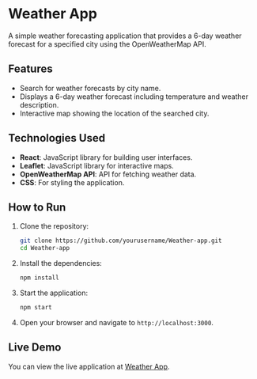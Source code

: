 # Weather App

A simple weather forecasting application that provides a 6-day weather forecast for a specified city using the OpenWeatherMap API.

## Features
- Search for weather forecasts by city name.
- Displays a 6-day weather forecast including temperature and weather description.
- Interactive map showing the location of the searched city.

## Technologies Used
- **React**: JavaScript library for building user interfaces.
- **Leaflet**: JavaScript library for interactive maps.
- **OpenWeatherMap API**: API for fetching weather data.
- **CSS**: For styling the application.

## How to Run
1. Clone the repository:
   ```bash
   git clone https://github.com/yourusername/Weather-app.git
   cd Weather-app
   ```

2. Install the dependencies:
   ```bash
   npm install
   ```

3. Start the application:
   ```bash
   npm start
   ```

4. Open your browser and navigate to `http://localhost:3000`.

## Live Demo
You can view the live application at [Weather App](https://guruprasad619.github.io/Weather-app/).

